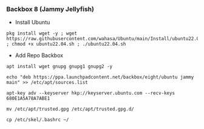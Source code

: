 ### Backbox 8 (Jammy Jellyfish)

* Install Ubuntu
```
pkg install wget -y ; wget https://raw.githubusercontent.com/wahasa/Ubuntu/main/Install/ubuntu22.04.sh ; chmod +x ubuntu22.04.sh ; ./ubuntu22.04.sh
```

* Add Repo Backbox
```
apt install wget gnupg gnupg1 gnupg2 -y
```

```
echo "deb https://ppa.launchpadcontent.net/backbox/eight/ubuntu jammy main" >> /etc/apt/sources.list
```

```
apt-key adv --keyserver hkp://keyserver.ubuntu.com --recv-keys 680E1A5A78A7ABE1
```

```
mv /etc/apt/trusted.gpg /etc/apt/trusted.gpg.d/
```

```
cp /etc/skel/.bashrc ~/
```
